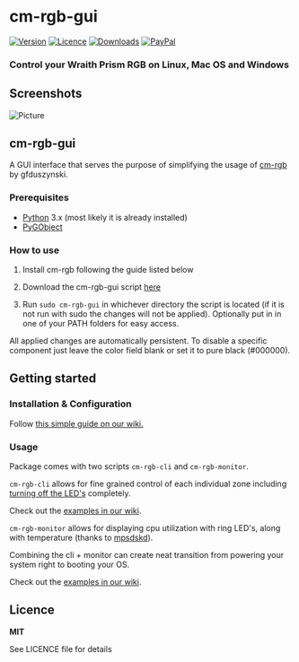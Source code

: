 # cm-rgb-gui
[![Version](https://img.shields.io/pypi/v/cm-rgb?style=for-the-badge)](https://pypi.org/project/cm-rgb/)
[![Licence](https://img.shields.io/github/license/gfduszynski/cm-rgb?color=blue&style=for-the-badge)](https://github.com/gfduszynski/cm-rgb/)
[![Downloads](https://img.shields.io/pypi/dm/cm-rgb?&style=for-the-badge)](https://github.com/gfduszynski/cm-rgb/)
[![PayPal](https://img.shields.io/badge/PayPal-3$-1abc9c.svg?style=for-the-badge)](https://www.paypal.me/gfduszynski/3USD)


### Control your Wraith Prism RGB on Linux, Mac OS and Windows

## Screenshots
![Picture](https://github.com/groovykiwi/cm-rgb-gui/raw/master/gui-ss.png)

## cm-rgb-gui
A GUI interface that serves the purpose of simplifying the usage of [cm-rgb](https://github.com/gfduszynski/cm-rgb) by gfduszynski.

### Prerequisites
* [Python](https://www.python.org/) 3.x (most likely it is already installed)
* [PyGObject](https://wiki.gnome.org/action/show/Projects/PyGObject)

### How to use
1. Install cm-rgb following the guide listed below

2. Download the cm-rgb-gui script [here](https://github.com/groovykiwi/cm-rgb-gui/raw/master/cm-rgb-gui)

3. Run ```sudo cm-rgb-gui``` in whichever directory the script is located (if it is not run with sudo the changes will not be applied). Optionally put in in one of your PATH folders for easy access.

All applied changes are automatically persistent.
To disable a specific component just leave the color field blank or set it to pure black (#000000).

## Getting started
### Installation & Configuration

Follow [this simple guide on our wiki.](https://github.com/gfduszynski/cm-rgb/wiki/1.-Installation-&-Configuration)

### Usage

Package comes with two scripts ``cm-rgb-cli`` and ``cm-rgb-monitor``.  

``cm-rgb-cli`` allows for fine grained control of each individual zone including [turning off the LED's](https://github.com/gfduszynski/cm-rgb/wiki/2.-CLI-usage#3-turning-all-zones-off) completely.

Check out the [examples in our wiki](https://github.com/gfduszynski/cm-rgb/wiki/2.-CLI-usage).

``cm-rgb-monitor`` allows for displaying cpu utilization with ring LED's, along with temperature (thanks to [mpsdskd](https://github.com/mpsdskd)).

Combining the cli + monitor can create neat transition from powering your system right to booting your OS.

Check out the [examples in our wiki](https://github.com/gfduszynski/cm-rgb/wiki/3.-Monitor-usage).

## Licence

**MIT** 

See LICENCE file for details
